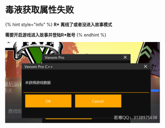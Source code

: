 # 毒液获取属性失败

{% hint style="info" %}
**R\* 离线了或者没进入故事模式**

**需要开启游戏进入故事并登陆R\*账号**
{% endhint %}

![](<../../.gitbook/assets/image (31).png>)
